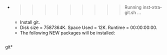 * >>>>>>>>> Running inst-xtra-git.sh ...
  * Install git.
  * Disk size = 7587364K. Space Used = 12K. Runtime = 00:00:00:00.
  * The following NEW packages will be installed:
  ```bash
git*
  ```
